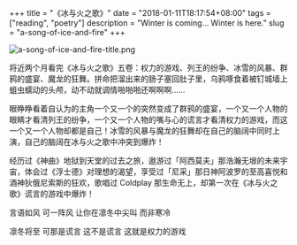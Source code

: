 +++
title = "《冰与火之歌》"
date = "2018-01-11T18:17:54+08:00"
tags = ["reading", "poetry"]
description = "Winter is coming... Winter is here."
slug = "a-song-of-ice-and-fire"
+++

![a-song-of-ice-and-fire-title.png](/images/a-song-of-ice-and-fire-title.png "Kindle 截图")

将近两个月看完《冰与火之歌》五卷：权力的游戏、列王的纷争、冰雪的风暴、群鸦的盛宴、魔龙的狂舞。拼命把溜出来的肠子塞回肚子里，乌鸦啄食着被钉城墙上蛆虫蠕动的头颅，动不动就调情啪啪啪还啊啊啊……

眼睁睁看着自认为的主角一个又一个的突然变成了群鸦的盛宴，一个又一个人物的眼睛才看清列王的纷争，一个又一个人物的嘴与心的谎言才看清权力的游戏，而这一个又一个人物却都是自己！冰雪的风暴与魔龙的狂舞却在自己的脑阔中同时上演，自己的脑阔在冰与火之歌中冲突到爆炸！

经历过《神曲》地狱到天堂的过去之旅，遨游过「阿西莫夫」那浩瀚无垠的未来宇宙，体会过《浮士德》对理想的渴望，享受过「尼采」那日神阿波罗的至高喜悦和酒神狄俄尼索斯的狂欢，歌唱过 Coldplay 那生命无上，却第一次在《冰与火之歌》谎言的游戏中爆炸！

言语如风
可一阵风
让你在凛冬中尖叫
而非寒冷

凛冬将至
可那是谎言
这不是谎言
这就是权力的游戏
